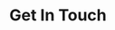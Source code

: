 ---
layout: contact
title: Get In Touch
description: The best place to contact me is via Nostr, but feel free to send an email.
permalink: /contact/
image: '/images/ostrich.png'
#image_caption: ''
---